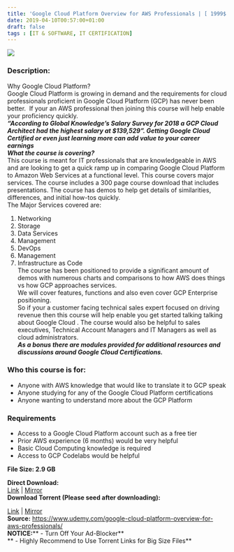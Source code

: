 ```yaml
---
title: 'Google Cloud Platform Overview for AWS Professionals | [ 1999$ Course For Free ]'
date: 2019-04-10T00:57:00+01:00
draft: false
tags : [IT & SOFTWARE, IT CERTIFICATION]
---
```


[![](https://1.bp.blogspot.com/-v-RIki_TK8g/XK0wsnyAuNI/AAAAAAAABqM/3149PWybq7cFEJjIhB454Ul1fmFAODDpQCLcBGAs/s640/Google-Cloud-Platform-Overview-for-AWS-Professionals.jpg)](https://1.bp.blogspot.com/-v-RIki_TK8g/XK0wsnyAuNI/AAAAAAAABqM/3149PWybq7cFEJjIhB454Ul1fmFAODDpQCLcBGAs/s1600/Google-Cloud-Platform-Overview-for-AWS-Professionals.jpg)

  

### Description:

Why Google Cloud Platform?  
Google Cloud Platform is growing in demand and the requirements for cloud professionals proficient in Google Cloud Platform (GCP) has never been better.  If your an AWS professional then joining this course will help enable your proficiency quickly.  
**_“According to Global Knowledge’s Salary Survey for 2018 a GCP Cloud Architect had the highest salary at $139,529”. Getting Google Cloud Certified or even just learning more can add value to your career earnings_**  
**_What the course is covering?_**  
This course is meant for IT professionals that are knowledgeable in AWS and are looking to get a quick ramp up in comparing Google Cloud Platform to Amazon Web Services at a functional level. This course covers major services. The course includes a 300 page course download that includes presentations. The course has demos to help get details of similarities, differences, and initial how-tos quickly.  
The Major Services covered are:  
1) Networking  
2) Storage  
3) Data Services  
4) Management  
5) DevOps  
6) Management  
7) Infrastructure as Code  
The course has been positioned to provide a significant amount of demos with numerous charts and comparisons to how AWS does things vs how GCP approaches services.  
We will cover features, functions and also even cover GCP Enterprise positioning.  
So if your a customer facing technical sales expert focused on driving revenue then this course will help enable you get started talking talking about Google Cloud . The course would also be helpful to sales executives, Technical Account Managers and IT Managers as well as cloud administrators.  
**_As a bonus there are modules provided for additional resources and discussions around Google Cloud Certifications._**  

### Who this course is for:

*   Anyone with AWS knowledge that would like to translate it to GCP speak
*   Anyone studying for any of the Google Cloud Platform certifications
*   Anyone wanting to understand more about the GCP Platform

### Requirements

*   Access to a Google Cloud Platform account such as a free tier
*   Prior AWS experience (6 months) would be very helpful
*   Basic Cloud Computing knowledge is required
*   Access to GCP Codelabs would be helpful

**File Size: 2.9 GB**

**Direct Download:**  
[Link](http://crowdurl.com/GoogleCloudlink1) | [Mirror](http://crowdurl.com/GoogleCloudlink2)  
**Download Torrent (Please seed after downloading):**  

[Link](http://crowdurl.com/GoogleCloudtorrent1) | [Mirror](http://crowdurl.com/GoogleCloudtorrent2)  
**Source:** https://www.udemy.com/google-cloud-platform-overview-for-aws-professionals/  
**NOTICE:**** - Turn Off Your Ad-Blocker**  
** - Highly Recommend to Use Torrent Links for Big Size Files**
